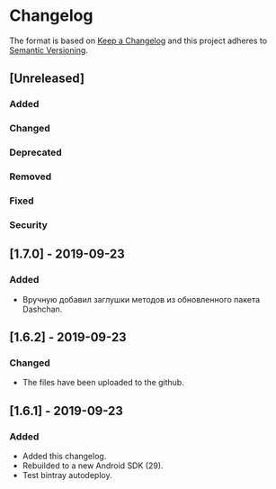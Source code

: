 # Changelog
The format is based on [Keep a Changelog](http://keepachangelog.com/en/1.0.0/)
and this project adheres to [Semantic Versioning](http://semver.org/spec/v2.0.0.html).

## [Unreleased]
### Added
### Changed
### Deprecated
### Removed
### Fixed
### Security


## [1.7.0] - 2019-09-23
### Added
- Вручную добавил заглушки методов из обновленного пакета Dashchan.

## [1.6.2] - 2019-09-23
### Changed
- The files have been uploaded to the github.

## [1.6.1] - 2019-09-23
### Added
- Added this changelog.
- Rebuilded to a new Android SDK (29).
- Test bintray autodeploy.
